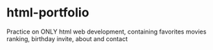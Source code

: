 # html-portfolio
Practice on ONLY html web development, containing favorites movies ranking, birthday invite, about and contact
